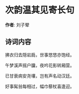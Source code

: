 # 次韵温其见寄长句

**作者**: 刘子翚

## 诗词内容

拂衣归去隠岩扃，世事悠悠亦饱经。

午梦溪声摇户牖，夜吟花影转厢营。

已甘衰病安尧壤，岂有声名动汉廷。

好事髯翁每相过，幅巾藜杖喜逢迎。


